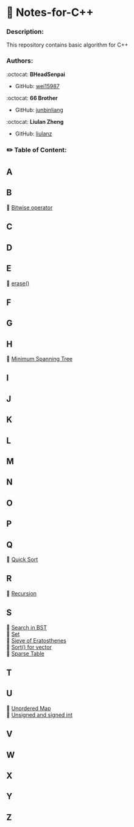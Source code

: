# :bookmark_tabs: Notes-for-C++

### Description:
This repository contains basic algorithm for C++

### Authors:

:octocat: **BHeadSenpai**
- GitHub: [wei15987](https://github.com/wei15987)

:octocat: **66 Brother**
- GitHub: [junbinliang](https://github.com/junbinliang)

:octocat: **Liulan Zheng**
- GitHub: [liulanz](https://github.com/liulanz)

### :pencil2: Table of Content:
## A
## B
:small_blue_diamond: [Bitwise operator](./bitwise.md) <br />
## C
## D
## E
:small_blue_diamond: [erase()](./erase.md) <br />
## F
## G
## H
:small_blue_diamond: [Minimum Spanning Tree](./MST.md) <br />
## I
## J
## K
## L
## M
## N
## O
## P
## Q
:small_blue_diamond: [Quick Sort](./quick-sort.md) <br />
## R
:small_blue_diamond: [Recursion](./recursion.md) <br />
## S
:small_blue_diamond: [Search in BST](./BST.md) <br />
:small_blue_diamond: [Set](./set.md) <br />
:small_blue_diamond: [Sieve of Eratosthenes](./sieve-of-eratosthenes.md) <br />
:small_blue_diamond: [Sort() for vector](./sort.md) <br />
:small_blue_diamond: [Sparse Table](./sparseTable.md) <br />
## T
## U
:small_blue_diamond: [Unordered Map](./unordered-map.md) <br />
:small_blue_diamond: [Unsigned and signed int](./unsigned-signed.md) <br />
## V
## W
## X
## Y
## Z




















